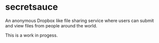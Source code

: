 secretsauce
===========
An anonymous Dropbox like file sharing service where users can submit and view files from people around the world.


This is a work in progess. 
